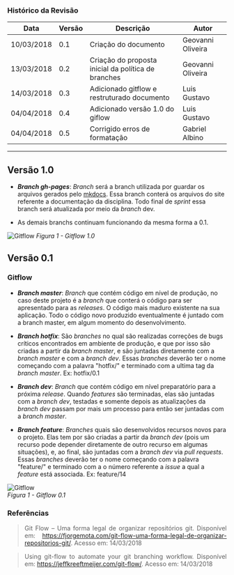 ### Histórico da Revisão
| Data | Versão | Descrição | Autor |
|---|---|---|---|
| 10/03/2018| 0.1 |Criação do documento | Geovanni Oliveira | 
| 13/03/2018| 0.2 |Criação do proposta inicial da política de branches| Geovanni Oliveira | 
| 14/03/2018| 0.3 |Adicionado gitflow e restruturado documento| Luis Gustavo|
| 04/04/2018 | 0.4 | Adicionado versão 1.0 do giflow | Luis Gustavo|
| 04/04/2018 | 0.5 | Corrigido erros de formatação | Gabriel Albino|

-------------------------------------------------------------------------------------------------

## Versão 1.0

* <b><em>Branch gh-pages</em></b>: *Branch* será a branch utilizada por guardar os arquivos gerados pelo [mkdocs](http://www.mkdocs.org/). Essa branch conterá os arquivos do site referente a documentação da disciplina. Todo final de _sprint_ essa branch será atualizada por meio da _branch_ dev.

* As demais branchs continuam funcionando da mesma forma a 0.1.


![Gitflow](https://i.imgur.com/w7heu6M.png) 
_Figura 1 - Gitflow 1.0_

## Versão 0.1
### Gitflow
* <b><em>Branch master</em></b>: *Branch* que contém código em nível de produção, no caso deste projeto é 
a *branch* que conterá o código para ser apresentado para as *releases*. O código mais maduro existente na 
sua aplicação. Todo o código novo produzido eventualmente é juntado com a branch master, em algum momento do 
desenvolvimento.

* <b><em>Branch hotfix</em></b>: São *branches* no qual são realizadas correções de bugs críticos encontrados 
em ambiente de produção, e que por isso são criadas a partir da *branch master*, e são juntadas diretamente 
com a *branch master* e com a *branch dev*. Essas *branches* deverão ter o nome começando com a palavra "hotfix/" 
e terminado com a ultima tag da *branch master*. Ex: hotfix/0.1

* <b><em>Branch dev</em></b>: *Branch* que contém código em nível preparatório para a próxima *release*. 
Quando *features* são terminadas, elas são juntadas com a *branch dev*, testadas e somente depois as atualizações
 da *branch dev* passam por mais um processo para então ser juntadas com a *branch master*.

* <b><em>Branch feature</em></b>: *Branches* quais são desenvolvidos recursos novos para o projeto. Elas tem por 
são criadas a partir da *branch dev* (pois um recurso pode depender diretamente de outro recurso em algumas 
situações), e, ao final, são juntadas com a *branch dev* via *pull requests*. Essas *branches* deverão ter o 
nome começando com a palavra "feature/" e terminado com a o número referente a *issue* a qual a *feature* está 
associada. Ex: feature/14


![Gitflow](https://i.imgur.com/tETmqYN.png)  
_Figura 1 - Gitflow 0.1_

### Referências
><p align="justify">Git Flow – Uma forma legal de organizar repositórios git. Disponível em: <a href="https://fjorgemota.com/git-flow-uma-forma-legal-de-organizar-repositorios-git/">https://fjorgemota.com/git-flow-uma-forma-legal-de-organizar-repositorios-git/</a>. Acesso em: 14/03/2018</p>

><p align="justify">Using git-flow to automate your git branching workflow. Disponível em: <a href="https://jeffkreeftmeijer.com/git-flow/">https://jeffkreeftmeijer.com/git-flow/</a>. Acesso em: 14/03/2018</p>
